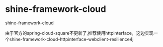 # shine-framework-cloud
shine-framework-cloud

由于官方的spring-cloud-square不更新了,推荐使用httpinterface，这边实现一个shine-framework-cloud-httpinterface-webclient-resilience4j
